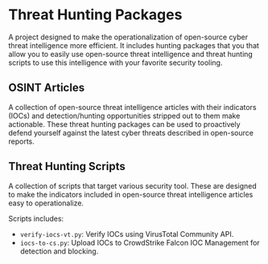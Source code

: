 # Threat Hunting Packages

A project designed to make the operationalization of open-source cyber threat intelligence more efficient. It includes hunting packages that you that allow you to easily use open-source threat intelligence and threat hunting scripts to use this intelligence with your favorite security tooling.

## OSINT Articles

A collection of open-source threat intelligence articles with their indicators (IOCs) and detection/hunting opportunities stripped out to them make actionable. These threat hunting packages can be used to proactively defend yourself against the latest cyber threats described in open-source reports.

## Threat Hunting Scripts

A collection of scripts that target various security tool. These are designed to make the indicators included in open-source threat intelligence articles easy to operationalize.

Scripts includes:

- `verify-iocs-vt.py`: Verify IOCs using VirusTotal Community API.
- `iocs-to-cs.py`: Upload IOCs to CrowdStrike Falcon IOC Management for detection and blocking.
